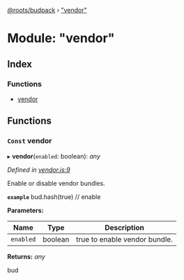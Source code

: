 [@roots/budpack](../globals.md) › ["vendor"](_vendor_.md)

# Module: "vendor"

## Index

### Functions

* [vendor](_vendor_.md#const-vendor)

## Functions

### `Const` vendor

▸ **vendor**(`enabled`: boolean): *any*

*Defined in [vendor.js:9](https://github.com/roots/bud-support/blob/5442f65/src/budpack/builder/api/vendor.js#L9)*

Enable or disable vendor bundles.

**`example`** bud.hash(true) // enable

**Parameters:**

Name | Type | Description |
------ | ------ | ------ |
`enabled` | boolean | true to enable vendor bundle. |

**Returns:** *any*

bud
